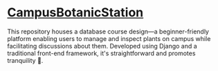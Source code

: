 # [CampusBotanicStation](https://github.com/tbbbk/CampusBotanicStation)

This repository houses a database course design—a beginner-friendly platform enabling users to manage and inspect plants on campus while facilitating discussions about them. Developed using Django and a traditional front-end framework, it's straightforward and promotes tranquility 🙏.

